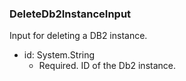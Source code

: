 ### DeleteDb2InstanceInput
Input for deleting a DB2 instance.

- id: System.String
  - Required. ID of the Db2 instance.
